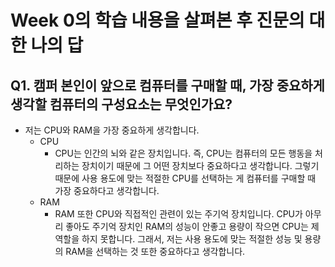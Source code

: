 # Week 0의 학습 내용을 살펴본 후 진문의 대한 나의 답
## Q1. 캠퍼 본인이 앞으로 컴퓨터를 구매할 때, 가장 중요하게 생각할 컴퓨터의 구성요소는 무엇인가요?
* 저는 CPU와 RAM을 가장 중요하게 생각합니다.
  * CPU
    * CPU는 인간의 뇌와 같은 장치입니다. 즉, CPU는 컴퓨터의 모든 행동을 처리하는 장치이기 때문에 그 어떤 장치보다 중요하다고 생각합니다. 그렇기 때문에 사용 용도에 맞는 적절한 CPU를 선택하는 게 컴퓨터를 구매할 때 가장 중요하다고 생각합니다.
  * RAM
    * RAM 또한 CPU와 직접적인 관련이 있는 주기억 장치입니다. CPU가 아무리 좋아도 주기억 장치인 RAM의 성능이 안좋고 용량이 작으면 CPU는 제 역할을 하지 못합니다. 그래서, 저는 사용 용도에 맞는 적절한 성능 및 용량의 RAM을 선택하는 것 또한 중요하다고 생각합니다.
